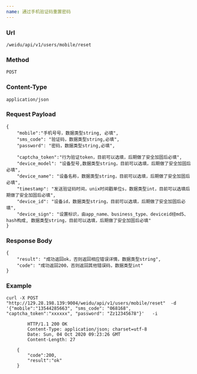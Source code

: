 ```yaml
---
name: 通过手机验证码重置密码
---
```

    
### Url
    /weidu/api/v1/users/mobile/reset
    
### Method
    POST

### Content-Type
    application/json    

### Request Payload
    {
        "mobile":"手机号号，数据类型string, 必填",
        "sms_code": "验证码，数据类型string,必填",
        "password": "密码，数据类型string,必填",
        
        "captcha_token":"行为验证token，目前可以选填，后期做了安全加固后必填",
        "device_model": "设备型号,数据类型string，目前可以选填，后期做了安全加固后必填",
        "device_name": "设备名称，数据类型string，目前可以选填，后期做了安全加固后必填",
        "timestamp": "发送验证码时间，unix时间戳单位s，数据类型int，目前可以选填后期做了安全加固后必填",
        "device_id": "设备id，数据类型string，目前可以选填，后期做了安全加固后必填",
        "device_sign": "设置标识，由app_name、business_type、deviceid经md5、hash构成, 数据类型string，目前可以选填，后期做了安全加固后必填"
    }
    
### Response Body
    {
        "result": "成功返回ok，否则返回相应错误详情，数据类型string",
        "code": "成功返回200，否则返回其他错误码，数据类型int"
    }
    

### Example
    curl -X POST  "http://129.28.198.139:9004/weidu/api/v1/users/mobile/reset"  -d '{"mobile":"13544285663", "sms_code": "068168", "captcha_token":"xxxxxx", "password": "Zz12345678"}'   -i
            
            HTTP/1.1 200 OK
            Content-Type: application/json; charset=utf-8
            Date: Sun, 04 Oct 2020 09:23:26 GMT
            Content-Length: 27

        {
            "code":200,
            "result":"ok"
        }




